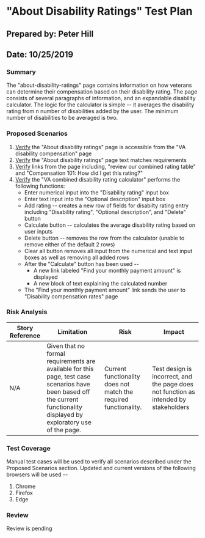 # "About Disability Ratings" Test Plan

## Prepared by: Peter Hill
## Date: 10/25/2019
### Summary
 The "about-disability-ratings" page contains information on how veterans can determine their compensation based on their disability rating.  The page consists of several paragraphs of information, and an expandable disability calculator.  The logic for the calculator is simple -- it averages the disability rating from n number of disabilities added by the user.  The minimum number of disabilities to be averaged is two.
### Proposed Scenarios
1. [Verify](adr-tc1-text-content.md) the "About disability ratings" page is accessible from the "VA disability compensation" page
1. [Verify](adr-tc2-verify-link-from-parent.md) the "About disability ratings" page text matches requirements
1. [Verify](adr-tc3-verify-links-from-page.md) links from the page including, "review our combined rating table" and "Compensation 101: How did I get this rating?"
1. [Verify](adr-tc4-verify-rating-calculator.md) the "VA combined disability rating calculator" performs the following functions:
    * Enter numerical input into the "Disability rating" input box
    * Enter text input into the "Optional description" input box
    * Add rating -- creates a new row of fields for disabilty rating entry including "Disability rating", "Optional description", and "Delete" button
    * Calculate button -- calculates the average disability rating based on user inputs
    * Delete button -- removes the row from the calculator (unable to remove either of the default 2 rows)
    * Clear all button removes all input from the numerical and text input boxes as well as removing all added rows
    * After the "Calculate" button has been used -- 
        * A new link labeled "Find your monthly payment amount" is displayed
        * A new block of text explaining the calculated number
    * The "Find your monthly payment amount" link sends the user to "Disability compensation rates" page
    
### Risk Analysis
| Story Reference | Limitation | Risk | Impact |
| -------------- | ------------- | --------------- | ------------- |
| N/A | Given that no formal requirements are available for this page, test case scenarios have been based off the current functionality displayed by exploratory use of the page. | Current functionality does not match the required functionality. | Test design is incorrect, and the page does not function as intended by stakeholders |
### Test Coverage
Manual test cases will be used to verify all scenarios described under the Proposed Scenarios section.  Updated and current versions of the following browsers will be used --
1. Chrome
1. Firefox
1. Edge
### Review
Review is pending